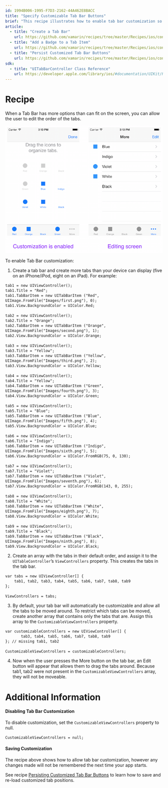 ```yaml
---
id: 1994B006-1995-F7D3-2162-44A462E8BACC
title: "Specify Customizable Tab Bar Buttons"
brief: "This recipe illustrates how to enable tab bar customization so that users can change the order of tabs."
article:
  - title: "Create a Tab Bar" 
    url: https://github.com/xamarin/recipes/tree/master/Recipes/ios/content_controls/tab_bar/create_a_tab_bar
  - title: "Add a Badge to a Tab Item" 
    url: https://github.com/xamarin/recipes/tree/master/Recipes/ios/content_controls/tab_bar/add_a_badge_to_a_tab_item
  - title: "Persist Customized Tab Bar Buttons" 
    url: https://github.com/xamarin/recipes/tree/master/Recipes/ios/content_controls/tab_bar/persist_customized_tab_bar_buttons
sdk:
  - title: "UITabBarController Class Reference" 
    url: https://developer.apple.com/library/ios/#documentation/UIKit/Reference/UITabBarController_Class/Reference/Reference.html
---
```


<a name="Recipe" class="injected"></a>


# Recipe

When a Tab Bar has more options than can fit on the screen, you can allow the
user to edit the order of the tabs.

 [ ![](Images/Picture_1.png)](Images/Picture_1.png)

To enable Tab Bar customization:

<ol start="1">
	<li>Create a tab bar and create more tabs than your device can display (five on an iPhone/iPod, eight on an iPad). For example: </li>
</ol>

```
tab1 = new UIViewController();
tab1.Title = "Red";
tab1.TabBarItem = new UITabBarItem ("Red", UIImage.FromFile("Images/first.png"), 0);
tab1.View.BackgroundColor = UIColor.Red;

tab2 = new UIViewController();
tab2.Title = "Orange";
tab2.TabBarItem = new UITabBarItem ("Orange", UIImage.FromFile("Images/second.png"), 1);
tab2.View.BackgroundColor = UIColor.Orange;

tab3 = new UIViewController();
tab3.Title = "Yellow";
tab3.TabBarItem = new UITabBarItem ("Yellow", UIImage.FromFile("Images/third.png"), 2);
tab3.View.BackgroundColor = UIColor.Yellow;

tab4 = new UIViewController();
tab4.Title = "Yellow";
tab4.TabBarItem = new UITabBarItem ("Green", UIImage.FromFile("Images/fourth.png"), 3);
tab4.View.BackgroundColor = UIColor.Green;

tab5 = new UIViewController();
tab5.Title = "Blue";
tab5.TabBarItem = new UITabBarItem ("Blue", UIImage.FromFile("Images/fifth.png"), 4);
tab5.View.BackgroundColor = UIColor.Blue;

tab6 = new UIViewController();
tab6.Title = "Indigo";
tab6.TabBarItem = new UITabBarItem ("Indigo", UIImage.FromFile("Images/sixth.png"), 5);
tab6.View.BackgroundColor = UIColor.FromRGB(75, 0, 130);

tab7 = new UIViewController();
tab7.Title = "Violet";
tab7.TabBarItem = new UITabBarItem ("Violet", UIImage.FromFile("Images/seventh.png"), 6);
tab7.View.BackgroundColor = UIColor.FromRGB(143, 0, 255);

tab8 = new UIViewController();
tab8.Title = "White";
tab8.TabBarItem = new UITabBarItem ("White", UIImage.FromFile("Images/eighth.png"), 7);
tab8.View.BackgroundColor = UIColor.White;

tab9 = new UIViewController();
tab9.Title = "Black";
tab9.TabBarItem = new UITabBarItem ("Black", UIImage.FromFile("Images/ninth.png"), 8);
tab9.View.BackgroundColor = UIColor.Black;
```

<ol start="2">
	<li>Create an array with the tabs in their default order, and assign it to the <code>UITableController</code>’s <code>ViewControllers</code> property. This creates the tabs in the tab bar.</li>
</ol>


```
var tabs = new UIViewController[] {
	tab1, tab2, tab3, tab4, tab5, tab6, tab7, tab8, tab9
};

ViewControllers = tabs;
```

<ol start="3">
	<li>By default, your tab bar will automatically be customizable and allow all the tabs to be moved around. To restrict which tabs can be moved, create another array that contains only the tabs that are. Assign this array to the <code>CustomizableViewControllers</code> property.</li>
</ol>

```
var customizableControllers = new UIViewController[] {
	   tab3, tab4, tab5, tab6, tab7, tab8, tab9
}; // missing tab1, tab2

CustomizableViewControllers = customizableControllers;
```

<ol start="4">
	<li>Now when the user presses the More button on the tab bar, an Edit button will appear that allows them to drag the tabs around. Because tab1, tab2 were not present in the <code>CustomizableViewControllers</code> array, they will not be moveable.</li>
</ol>


 <a name="Additional_Information" class="injected"></a>


# Additional Information

 <a name="Disabling_Tab_Bar_Customization" class="injected"></a>


#### Disabling Tab Bar Customization

To disable customization, set the <code>CustomizableViewControllers</code> property to
null.

```
CustomizableViewControllers = null;
```

 <a name="Saving_Customization" class="injected"></a>


#### Saving Customization

The recipe above shows how to allow tab bar customization, however any
changes made will not be remembered the next time your app starts.

See recipe [Persisting Customized Tab Bar Buttons](/Recipes/ios/content_controls/tab_bar/persist_customized_tab_bar_buttons) to learn how to save and re-load customized tab
positions.

